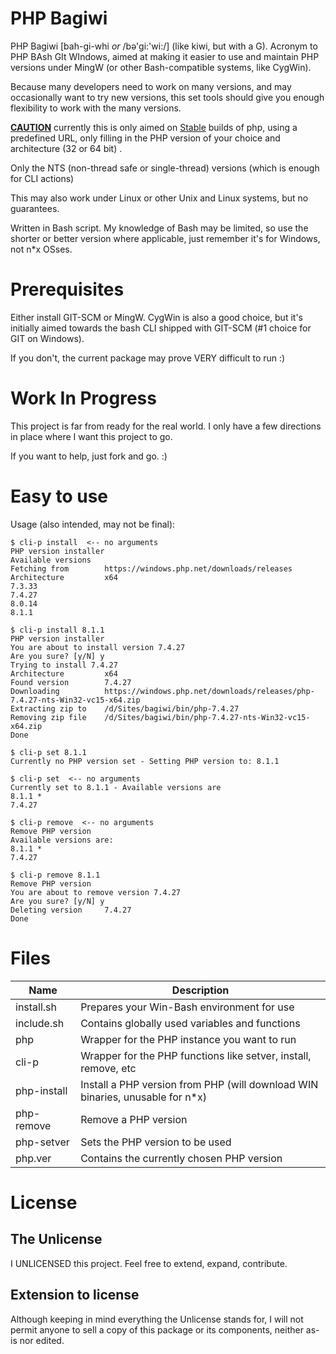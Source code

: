 # PHP Bagiwi

PHP Bagiwi [bah-gi-whi _or_ /bə'gi:'wi:/] (like kiwi, but with a G). Acronym to PHP BAsh GIt WIndows, aimed at making it
easier to use and maintain PHP versions under MingW (or other Bash-compatible systems, like CygWin).

Because many developers need to work on many versions, and may occasionally want to try new versions, this set tools
should give you enough flexibility to work with the many versions.

<u>**CAUTION**</u> currently this is only aimed on <u>Stable</u> builds of php, using a predefined URL, only filling in
the PHP version of your choice and architecture (32 or 64 bit) .

Only the NTS (non-thread safe or single-thread) versions (which is enough for CLI actions)

This may also work under Linux or other Unix and Linux systems, but no guarantees.

Written in Bash script. My knowledge of Bash may be limited, so use the shorter or better version where
applicable, just remember it's for Windows, not n*x OSses.

# Prerequisites

Either install GIT-SCM or MingW. CygWin is also a good choice, but it's initially aimed towards the bash CLI shipped
with GIT-SCM (#1 choice for GIT on Windows).

If you don't, the current package may prove VERY difficult to run :)

# Work In Progress

This project is far from ready for the real world. I only have a few directions in place where I want this project to
go.

If you want to help, just fork and go. :)

# Easy to use
Usage (also intended, may not be final):
```
$ cli-p install  <-- no arguments
PHP version installer
Available versions
Fetching from        https://windows.php.net/downloads/releases
Architecture         x64
7.3.33
7.4.27
8.0.14
8.1.1
```
```
$ cli-p install 8.1.1
PHP version installer
You are about to install version 7.4.27
Are you sure? [y/N] y
Trying to install 7.4.27
Architecture         x64
Found version        7.4.27
Downloading          https://windows.php.net/downloads/releases/php-7.4.27-nts-Win32-vc15-x64.zip
Extracting zip to    /d/Sites/bagiwi/bin/php-7.4.27
Removing zip file    /d/Sites/bagiwi/bin/php-7.4.27-nts-Win32-vc15-x64.zip
Done
```
```
$ cli-p set 8.1.1
Currently no PHP version set - Setting PHP version to: 8.1.1
```
```
$ cli-p set  <-- no arguments
Currently set to 8.1.1 - Available versions are
8.1.1 *
7.4.27 
```
```
$ cli-p remove  <-- no arguments
Remove PHP version
Available versions are:
8.1.1 *
7.4.27 
```
```
$ cli-p remove 8.1.1
Remove PHP version
You are about to remove version 7.4.27
Are you sure? [y/N] y
Deleting version     7.4.27
Done
```

# Files

| Name        | Description                                                                   |
|-------------|-------------------------------------------------------------------------------|
| install.sh  | Prepares your Win-Bash environment for use                                    |
| include.sh  | Contains globally used variables and functions                                |
| php         | Wrapper for the PHP instance you want to run                                  |
| cli-p       | Wrapper for the PHP functions like setver, install, remove, etc               |
| php-install | Install a PHP version from PHP (will download WIN binaries, unusable for n*x) |
| php-remove  | Remove a PHP version                                                          |
| php-setver  | Sets the PHP version to be used                                               |
| php.ver     | Contains the currently chosen PHP version                                     |

# License

## The Unlicense

I UNLICENSED this project. Feel free to extend, expand, contribute.

## Extension to license

Although keeping in mind everything the Unlicense stands for, I will not permit anyone to sell a copy of this package or
its components, neither as-is nor edited.
